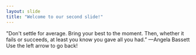 ```yaml
---
layout: slide
title: "Welcome to our second slide!"
---
```

"Don't settle for average. Bring your best to the moment. Then, whether it fails or succeeds, at least you know you gave all you had.” —Angela Bassett
Use the left arrow to go back!
